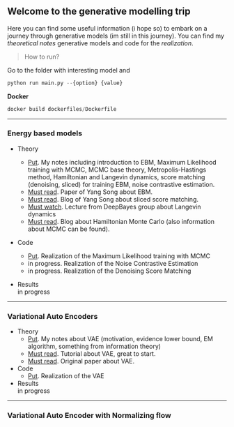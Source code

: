 ## Welcome to the generative modelling trip

Here you can find some useful information (i hope so) to embark on a journey
through generative models (im still in this journey). You can find my _theoretical notes_
generative models and code for the _realization_.

> How to run?

Go to the folder with interesting model and
```python
python run main.py --{option} {value}
```
__Docker__
```python
docker build dockerfiles/Dockerfile
```
---------
### __Energy based models__

- Theory
    - [Put](./ebm/theory/EBM.pdf). My notes including introduction to EBM, Maximum Likelihood training with MCMC,
      MCMC base theory, Metropolis-Hastings method, Hamiltonian and Langevin dynamics,
      score matching (denoising, sliced) for training EBM, noise contrastive estimation.
    - [Must read](https://arxiv.org/abs/2101.03288). Paper of Yang Song about EBM.
    - [Must read](https://yang-song.github.io/blog/2019/ssm/). Blog of Yang Song about sliced score matching.
    - [Must watch](https://www.youtube.com/watch?v=3-KzIjoFJy4). Lecture from DeepBayes group about Langevin dynamics
    - [Must read](https://bjlkeng.github.io/posts/hamiltonian-monte-carlo/). Blog about Hamiltonian Monte Carlo (also
      information about MCMC can be found).

- Code
    - [Put](./ebm/mle_mcmc). Realization of the Maximum Likelihood training with MCMC
    - in progress. Realization of the Noise Contrastive Estimation
    - in progress. Realization of the Denoising Score Matching
- Results \
 in progress

-------------

### __Variational Auto Encoders__

- Theory
  - [Put](./VAE/theory/TheorIntro.pdf). My notes about VAE (motivation, evidence lower bound, EM algorithm,
  something from information theory)
  - [Must read](https://arxiv.org/abs/1606.05908). Tutorial about VAE, great to start.
  - [Must read](https://arxiv.org/abs/1312.6114?context=cs.LG). Original paper about VAE.
- Code
  - [Put](./VAE). Realization of the VAE
- Results \
 in progress

---------------

### __Variational Auto Encoder with Normalizing flow__
